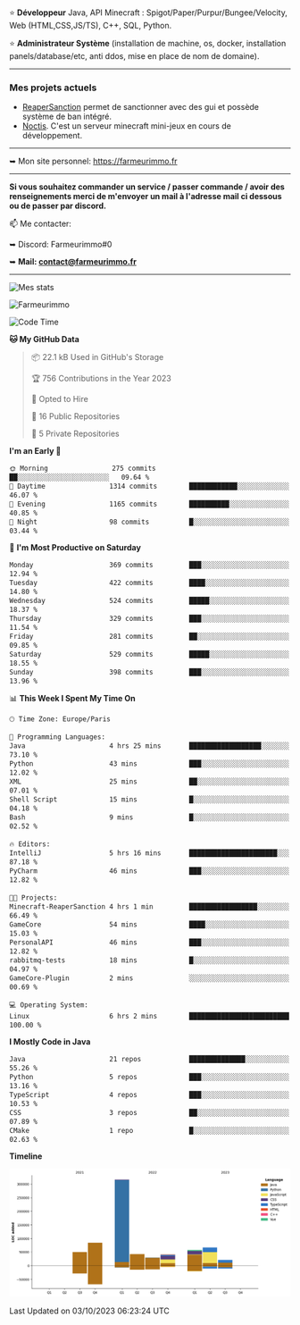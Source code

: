 ⭐ **Développeur** Java, API Minecraft : Spigot/Paper/Purpur/Bungee/Velocity, Web (HTML,CSS,JS/TS), C++, SQL, Python.

⭐ **Administrateur Système** (installation de machine, os, docker, installation panels/database/etc, anti ddos, mise en place de nom de domaine).

---

### Mes projets actuels
- [ReaperSanction](https://www.spigotmc.org/resources/reapersanction.89580/) permet de sanctionner avec des gui et possède système de ban intégré.
- [Noctis](https://discord.gg/ydRurvUJ8U). C'est un serveur minecraft mini-jeux en cours de développement.

---

➥ Mon site personnel: https://farmeurimmo.fr

---

**Si vous souhaitez commander un service / passer commande / avoir des renseignements merci de m'envoyer un mail à l'adresse mail ci dessous ou de passer par discord.**

📫 Me contacter:
 
   ➥ Discord: Farmeurimmo#0
   
   ➥ **Mail: contact@farmeurimmo.fr**

---

![Mes stats](https://github-readme-stats.farmeurimmo.fr/api?username=Farmeurimmo&count_private=true&show_icons=true&theme=radical)

<img src="https://komarev.com/ghpvc/?username=Farmeurimmo" alt="Farmeurimmo" />

<!--START_SECTION:waka-->
![Code Time](http://img.shields.io/badge/Code%20Time-931%20hrs%202%20mins-blue)

**🐱 My GitHub Data** 

> 📦 22.1 kB Used in GitHub's Storage 
 > 
> 🏆 756 Contributions in the Year 2023
 > 
> 💼 Opted to Hire
 > 
> 📜 16 Public Repositories 
 > 
> 🔑 5 Private Repositories 
 > 
**I'm an Early 🐤** 

```text
🌞 Morning                275 commits         ██░░░░░░░░░░░░░░░░░░░░░░░   09.64 % 
🌆 Daytime                1314 commits        ████████████░░░░░░░░░░░░░   46.07 % 
🌃 Evening                1165 commits        ██████████░░░░░░░░░░░░░░░   40.85 % 
🌙 Night                  98 commits          █░░░░░░░░░░░░░░░░░░░░░░░░   03.44 % 
```
📅 **I'm Most Productive on Saturday** 

```text
Monday                   369 commits         ███░░░░░░░░░░░░░░░░░░░░░░   12.94 % 
Tuesday                  422 commits         ████░░░░░░░░░░░░░░░░░░░░░   14.80 % 
Wednesday                524 commits         █████░░░░░░░░░░░░░░░░░░░░   18.37 % 
Thursday                 329 commits         ███░░░░░░░░░░░░░░░░░░░░░░   11.54 % 
Friday                   281 commits         ██░░░░░░░░░░░░░░░░░░░░░░░   09.85 % 
Saturday                 529 commits         █████░░░░░░░░░░░░░░░░░░░░   18.55 % 
Sunday                   398 commits         ███░░░░░░░░░░░░░░░░░░░░░░   13.96 % 
```


📊 **This Week I Spent My Time On** 

```text
🕑︎ Time Zone: Europe/Paris

💬 Programming Languages: 
Java                     4 hrs 25 mins       ██████████████████░░░░░░░   73.10 % 
Python                   43 mins             ███░░░░░░░░░░░░░░░░░░░░░░   12.02 % 
XML                      25 mins             ██░░░░░░░░░░░░░░░░░░░░░░░   07.01 % 
Shell Script             15 mins             █░░░░░░░░░░░░░░░░░░░░░░░░   04.18 % 
Bash                     9 mins              █░░░░░░░░░░░░░░░░░░░░░░░░   02.52 % 

🔥 Editors: 
IntelliJ                 5 hrs 16 mins       ██████████████████████░░░   87.18 % 
PyCharm                  46 mins             ███░░░░░░░░░░░░░░░░░░░░░░   12.82 % 

🐱‍💻 Projects: 
Minecraft-ReaperSanction 4 hrs 1 min         █████████████████░░░░░░░░   66.49 % 
GameCore                 54 mins             ████░░░░░░░░░░░░░░░░░░░░░   15.03 % 
PersonalAPI              46 mins             ███░░░░░░░░░░░░░░░░░░░░░░   12.82 % 
rabbitmq-tests           18 mins             █░░░░░░░░░░░░░░░░░░░░░░░░   04.97 % 
GameCore-Plugin          2 mins              ░░░░░░░░░░░░░░░░░░░░░░░░░   00.69 % 

💻 Operating System: 
Linux                    6 hrs 2 mins        █████████████████████████   100.00 % 
```

**I Mostly Code in Java** 

```text
Java                     21 repos            ██████████████░░░░░░░░░░░   55.26 % 
Python                   5 repos             ███░░░░░░░░░░░░░░░░░░░░░░   13.16 % 
TypeScript               4 repos             ███░░░░░░░░░░░░░░░░░░░░░░   10.53 % 
CSS                      3 repos             ██░░░░░░░░░░░░░░░░░░░░░░░   07.89 % 
CMake                    1 repo              █░░░░░░░░░░░░░░░░░░░░░░░░   02.63 % 
```



**Timeline**

![Lines of Code chart](https://raw.githubusercontent.com/Farmeurimmo/Farmeurimmo/main/assets/bar_graph.png)


 Last Updated on 03/10/2023 06:23:24 UTC
<!--END_SECTION:waka-->
